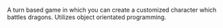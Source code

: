 A turn based game in which you can create a customized character which battles dragons. Utilizes object orientated programming.
